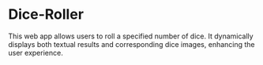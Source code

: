 # Dice-Roller
This web app allows users to roll a specified number of dice. It dynamically displays both textual results and corresponding dice images, enhancing the user experience.
